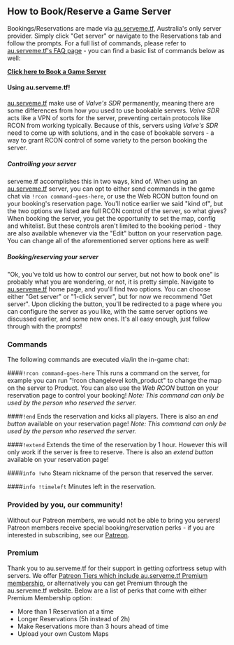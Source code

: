 ## How to Book/Reserve a Game Server

Bookings/Reservations are made via [au.serveme.tf](https://au.serveme.tf/), Australia's only server provider. Simply click "Get server" or navigate to the Reservations tab and follow the prompts. For a full list of commands, please refer to [au.serveme.tf's FAQ page](https://au.serveme.tf/faq) - you can find a basic list of commands below as well:

[**Click here to Book a Game Server**](https://au.serveme.tf/)

#### **Using au.serveme.tf!**
[au.serveme.tf](https://au.serveme.tf) make use of *Valve's SDR* permanently, meaning there are some differences from how you used to use bookable servers. *Valve SDR* acts like a VPN of sorts for the server, preventing certain protocols like RCON from working typically. Because of this, servers using *Valve's SDR* need to come up with solutions, and in the case of bookable servers - a way to grant RCON control of some variety to the person booking the server. 

##### **Controlling your server**
serveme.tf accomplishes this in two ways, kind of. When using an [au.serveme.tf](https://au.serveme.tf) server, you can opt to either send commands in the game chat via `!rcon command-goes-here`, or use the Web RCON button found on your booking's reservation page. You'll notice earlier we said "kind of", but the two options we listed are full RCON control of the server, so what gives? When booking the server, you get the opportunity to set the map, config and whitelist. But these controls aren't limited to the booking period - they are also available whenever via the "Edit" button on your reservation page. You can change all of the aforementioned server options here as well!

##### **Booking/reserving your server**
"Ok, you've told us how to control our server, but not how to book one" is probably what you are wondering, or not, it is pretty simple. Navigate to [au.serveme.tf](https://au.serveme.tf) home page, and you'll find two options. You can choose either "Get server" or "1-click server", but for now we recommend "Get server". Upon clicking the button, you'll be redirected to a page where you can configure the server as you like, with the same server options we discussed earlier, and some new ones. It's all easy enough, just follow through with the prompts!

### Commands
The following commands are executed via/in the in-game chat:

####`!rcon command-goes-here`
This runs a command on the server, for example you can run "!rcon changelevel koth_product" to change the map on the server to Product. You can also use the *Web RCON* button on your reservation page to control your booking!
*Note: This command can only be used by the person who reserved the server.*

####`!end`
Ends the reservation and kicks all players. There is also an *end button* available on your reservation page!
*Note: This command can only be used by the person who reserved the server.*

####`!extend`
Extends the time of the reservation by 1 hour. However this will only work if the server is free to reserve. There is also an *extend button* available on your reservation page!

####`info !who`
Steam nickname of the person that reserved the server.

####`info !timeleft`
Minutes left in the reservation.

### Provided by you, our community!
Without our Patreon members, we would not be able to bring you servers! Patreon members receive special booking/reservation perks - if you are interested in subscribing, see our [Patreon](https://patreon.com/ozfortress).

### Premium
Thank you to au.serveme.tf for their support in getting ozfortress setup with servers. We offer [Patreon Tiers which include au.serveme.tf Premium membership](https://patreon.com/ozfortress), or alternatively you can get Premium through the au.serveme.tf website. Below are a list of perks that come with either Premium Membership option:
* More than 1 Reservation at a time
* Longer Reservations (5h instead of 2h)
* Make Reservations more than 3 hours ahead of time
* Upload your own Custom Maps